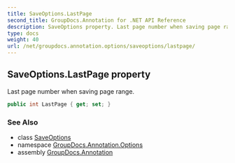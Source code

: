 ```yaml
---
title: SaveOptions.LastPage
second_title: GroupDocs.Annotation for .NET API Reference
description: SaveOptions property. Last page number when saving page range
type: docs
weight: 40
url: /net/groupdocs.annotation.options/saveoptions/lastpage/
---
```

## SaveOptions.LastPage property

Last page number when saving page range.

```csharp
public int LastPage { get; set; }
```

### See Also

* class [SaveOptions](../)
* namespace [GroupDocs.Annotation.Options](../../saveoptions/)
* assembly [GroupDocs.Annotation](../../../)


